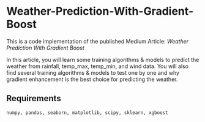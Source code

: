 # Weather-Prediction-With-Gradient-Boost
This is a code implementation of the published Medium Article: *Weather Prediction With Gradient Boost*  

In this article, you will learn some training algorithms & models to predict the weather from rainfall, temp_max, temp_min, and wind data. You will also find several training algorithms & models to test one by one and why gradient enhancement is the best choice for predicting the weather.

## Requirements
```
numpy, pandas, seaborn, matplotlib, scipy, sklearn, xgboost
```
